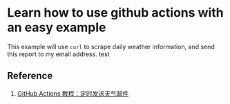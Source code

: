# Learn how to use github actions with an easy example

This example will use `curl` to scrape daily weather information, and send this report to my email address.
test
## Reference

1. [GitHub Actions 教程：定时发送天气邮件](https://www.ruanyifeng.com/blog/2019/12/github_actions.html)
